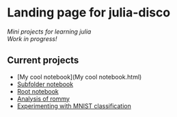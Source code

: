 # Landing page for julia-disco
_Mini projects for learning julia_  
*Work in progress!*
## Current projects
- [My cool notebook](My cool notebook.html)
- [Subfolder notebook](testfolder/testnotebook.html)
- [Root notebook](notebook_in_rote.html)
- [Analysis of rommy](analysis-of-rommy/report-of-analysis.html)
- [Experimenting with MNIST classification](MNIST-classification/notebook.html)